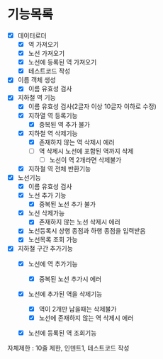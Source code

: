 # 기능목록
- [x] 데이터로더
  - [x] 역 가져오기
  - [x] 노선 가져오기
  - [x] 노선에 등록된 역 가져오기
  - [x] 테스트코드 작성
- [x] 이름 객체 생성
  - [x] 이름 유효성 검사
- [x] 지하철 역 기능
  - [x] 이름 유효성 검사(2글자 이상 10글자 이하로 수정)
  - [x] 지하열 역 등록기능
    - [x] 중복된 역 추가 불가
  - [x] 지하철 역 삭제기능
    - [x] 존재하지 않는 역 삭제시 에러
    - [ ] 역 삭제시 노선에 포함된 역까지 삭제
      - [ ] 노선이 역 2개라면 삭제불가
  - [x] 지하철 역 전체 반환기능
- [x] 노선기능
  - [x] 이름 유효성 검사
  - [x] 노선 추가 기능
    - [x] 중복된 노선 추가 불가
  - [x] 노선 삭제가능
    - [x] 존재하지 않는 노선 삭제시 에러
  - [x] 노선등록시 상행 종점과 하행 종점을 입력받음
  - [x] 노선목록 조회 가능
- [x] 지하철 구간 추가기능
  - [x] 노선에 역 추가기능
    - [x] 중복된 노선 추가시 에러
  - [x] 노선에 추가된 역을 삭제기능
    - [x] 역이 2개만 남을때는 삭제불가
    - [x] 노선에 존재하지 않는 역 삭제시 에러
  - [x] 노선에 등록된 역 조회기능



자체제한 : 10줄 제한, 인덴트1, 테스트코드 작성

